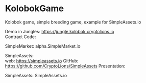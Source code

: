 # KolobokGame
Kolobok game, simple breeding game, example for SimpleAssets.io

Demo in Jungles: https://jungle.kolobok.cryptolions.io  
Contract Code:   

SimpleMarket: alpha.SimpleMarket.io  

SimpleAssets:        
    web:         https://simpleassets.io
    GitHub:      https://github.com/CryptoLions/SimpleAssets
    Presentation:   <Medium link>

SimpleAssets: SimpleAssets.io  


